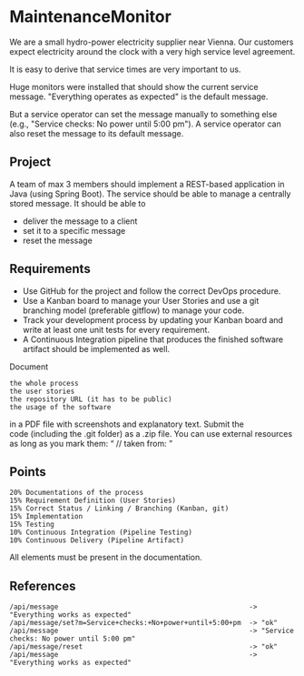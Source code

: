 # MaintenanceMonitor
We are a small hydro-power electricity supplier near Vienna. Our customers expect electricity around the clock with a very high service level agreement.

It is easy to derive that service times are very important to us.

Huge monitors were installed that should show the current service message. "Everything operates as expected" is the default message.

But a service operator can set the message manually to something else (e.g., "Service checks: No power until 5:00 pm"). A service operator can also reset the message to its default message.

## Project
A team of max 3 members should implement a REST-based application in Java (using Spring Boot). The service should be able to manage a centrally stored message. It should be able to

* deliver the message to a client
* set it to a specific message
* reset the message

## Requirements

* Use GitHub for the project and follow the correct DevOps procedure.
* Use a Kanban board to manage your User Stories and use a git branching model (preferable gitflow) to manage your code.
* Track your development process by updating your Kanban board and write at least one unit tests for every requirement.
* A Continuous Integration pipeline that produces the finished software artifact should be implemented as well.

Document

    the whole process
    the user stories
    the repository URL (it has to be public)
    the usage of the software

in a PDF file with screenshots and explanatory text. Submit the code (including the .git folder) as a .zip file.
You can use external resources as long as you mark them: “ // taken from: <URL> ”

## Points

    20% Documentations of the process
    15% Requirement Definition (User Stories)
    15% Correct Status / Linking / Branching (Kanban, git)
    15% Implementation
    15% Testing
    10% Continuous Integration (Pipeline Testing)
    10% Continuous Delivery (Pipeline Artifact)

All elements must be present in the documentation.

## References

    /api/message                                               -> "Everything works as expected"
    /api/message/set?m=Service+checks:+No+power+until+5:00+pm  -> "ok"
    /api/message                                               -> "Service checks: No power until 5:00 pm"
    /api/message/reset                                         -> "ok"
    /api/message                                               -> "Everything works as expected"
